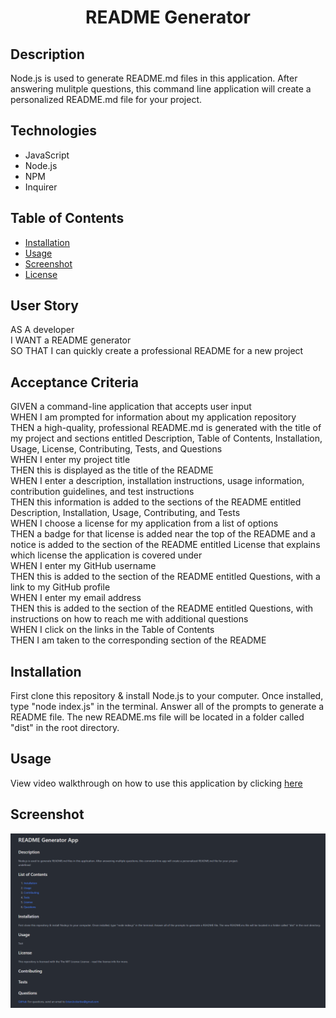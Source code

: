 <h1 align="center">README Generator</h1>

## Description
Node.js is used to generate README.md files in this application. After answering mulitple questions, this command line application will create a personalized README.md file for your project.

## Technologies
* JavaScript
* Node.js
* NPM
* Inquirer

## Table of Contents

- [Installation](#installation)
- [Usage](#usage)
- [Screenshot](#screenshot)
- [License](#license)

## User Story
AS A developer<br>
I WANT a README generator<br>
SO THAT I can quickly create a professional README for a new project

## Acceptance Criteria
GIVEN a command-line application that accepts user input<br>
WHEN I am prompted for information about my application repository<br>
THEN a high-quality, professional README.md is generated with the title of my project and sections entitled Description, Table of Contents, Installation, Usage, License, Contributing, Tests, and Questions<br>
WHEN I enter my project title<br>
THEN this is displayed as the title of the README<br>
WHEN I enter a description, installation instructions, usage information, contribution guidelines, and test instructions<br>
THEN this information is added to the sections of the README entitled Description, Installation, Usage, Contributing, and Tests<br>
WHEN I choose a license for my application from a list of options<br>
THEN a badge for that license is added near the top of the README and a notice is added to the section of the README entitled License that explains which license the application is covered under<br>
WHEN I enter my GitHub username<br>
THEN this is added to the section of the README entitled Questions, with a link to my GitHub profile<br>
WHEN I enter my email address<br>
THEN this is added to the section of the README entitled Questions, with instructions on how to reach me with additional questions<br>
WHEN I click on the links in the Table of Contents<br>
THEN I am taken to the corresponding section of the README<br>

## Installation
First clone this repository & install Node.js to your computer. Once installed, type "node index.js" in the terminal. Answer all of the prompts to generate a README file. The new README.ms file will be located in a folder called "dist" in the root directory.

## Usage
View video walkthrough on how to use this application by clicking [here](https://drive.google.com/file/d/1guk75kYYg_O4WBfT-7x07QlJWOnnQ5Ad/view)


## Screenshot
<img src="README-app-example.png">